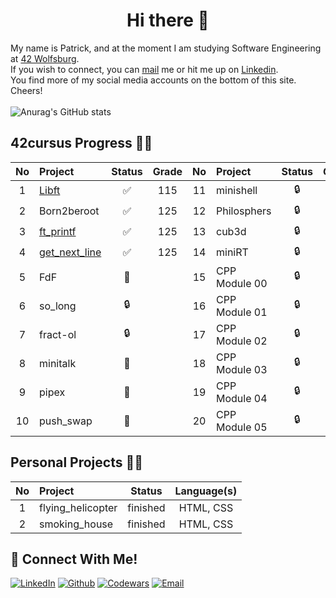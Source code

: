 <h1 align="center">Hi there 👋</h1>

My name is Patrick, and at the moment I am studying Software Engineering at [42 Wolfsburg](https://42wolfsburg.de/).
<br>
If you wish to connect, you can [mail](mailto:pruessen@gmx.de) me or hit me up on [Linkedin](https://www.linkedin.com/in/patrick-pruessen/). 
<br>You find more of my social media accounts on the bottom of this site.
Cheers!
<br><br>
![Anurag's GitHub stats](https://github-readme-stats.vercel.app/api?username=ppruessen&show_icons=true&theme=blue-green)
<br>
## 42cursus Progress 💪🏻
| No  | Project                                    | Status | Grade | No  | Project       | Status | Grade | No  | Project                        | Status | Grade |
| :-: | :----------------------------------------- | :----: | :----: | :-: | :------------ | :----: | :----: | :-: | :----------------------------- | :----: | :----: |
| 1   | [Libft](https://github.com/ppruessen/libft)                                      | ✅     | 115 | 11  |    minishell     | 🔒     |   | 21  |         CPP Module 06              | 🔒      |  |
| 2   | Born2beroot                               | ✅     | 125 | 12  |    Philosphers   | 🔒     |   | 22  |          CPP Module 07             | 🔒      |  |
| 3   | [ft_printf](https://github.com/ppruessen/ft_printf)                                  | ✅     | 125 | 13  | cub3d            | 🔒     |   | 23  |              CPP Module 08         | 🔒      |  |
| 4   | [get_next_line](https://github.com/ppruessen/get_next_line)                              | ✅     | 125 | 14  | miniRT           | 🔒     |   | 24  |               NetPractice          | 🔒      |  |
| 5   | FdF                                        | 📝     |     | 15  | CPP Module 00     | 🔒     |   | 25  |            ft_containers           | 🔒      | |
| 6   | so_long                                    | 🔒     |     | 16  | CPP Module 01     | 🔒     |   | 26  |         ft_irc                     | 🔒      | |
| 7   | fract-ol                                   | 🔒     |     | 17  |  CPP Module 02    | 🔒     |   | 27  |             webserv                | 🔒      | |
| 8   | minitalk                                   | 📝     |     | 18  | CPP Module 03     | 🔒     |   | 28  |           Inception                | 🔒      | |
| 9   | pipex                                      | 📝     |     | 19  |  CPP Module 04    | 🔒     |   | 29  |           ft_transcendence         | 🔒      | |
| 10   | push_swap                                 | 📝     |     | 20  | CPP Module 05     | 🔒     |   |     |                                     |      | |


## Personal Projects 💪🏻
| No  | Project                                    | Status |     Language(s)    |
| :-: | :----------------------------------------- | :----: | :-------------: |
| 1   |        flying_helicopter        |   finished   |   HTML, CSS    |
| 2   |        smoking_house            |   finished   |   HTML, CSS    |

## 📱 Connect With Me!
[![LinkedIn](https://img.shields.io/badge/-LinkedIn-0e76a8?style=flat&logo=linkedin&logoColor=white)](https://www.linkedin.com/in/patrick-pruessen/)
[![Github](https://img.shields.io/badge/Github-%20-5b5b5b;?style=flat&logo=github&logoColor=white)](https://github.com/ppruessen)
[![Codewars](https://img.shields.io/badge/Codewars-%20-blue?style=flat&logo=codewars&logoColor=white)](https://www.codewars.com/users/ppruessen)
[![Email](https://img.shields.io/badge/Email-%20-d95040?style=flat&logo=mail&logoColor=white)](mailto:pruessen@gmx.de)
